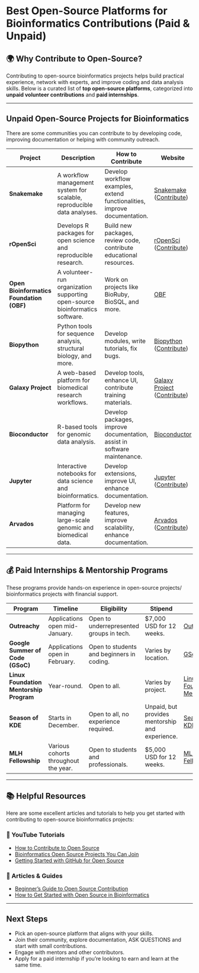 # Best Open-Source Platforms for Bioinformatics Contributions (Paid & Unpaid)

## 🌍 Why Contribute to Open-Source?
Contributing to open-source bioinformatics projects helps build practical experience, network with experts, and improve coding and data analysis skills. Below is a curated list of **top open-source platforms**, categorized into **unpaid volunteer contributions** and **paid internships**.

---

## Unpaid Open-Source Projects for Bioinformatics  
There are some communities you can contribute to by developing code, improving documentation or helping with community outreach.

| Project | Description | How to Contribute | Website |
|---------|-------------|------------------|---------|
| **Snakemake** | A workflow management system for scalable, reproducible data analyses. | Develop workflow examples, extend functionalities, improve documentation. | [Snakemake](https://snakemake.readthedocs.io/) ([Contribute](https://snakemake.readthedocs.io/en/stable/project_info/contributing.html#project-info-contributing)) |
| **rOpenSci** | Develops R packages for open science and reproducible research. | Build new packages, review code, contribute educational resources. | [rOpenSci](https://ropensci.org/) ([Contribute](https://contributing.ropensci.org/welcome.html)) |
| **Open Bioinformatics Foundation (OBF)** | A volunteer-run organization supporting open-source bioinformatics software. | Work on projects like BioRuby, BioSQL, and more. | [OBF](https://www.open-bio.org/) |
| **Biopython** | Python tools for sequence analysis, structural biology, and more. | Develop modules, write tutorials, fix bugs. | [Biopython](https://biopython.org/) ([Contribute](https://biopython.org/wiki/Active_projects)) |
| **Galaxy Project** | A web-based platform for biomedical research workflows. | Develop tools, enhance UI, contribute training materials. | [Galaxy Project](https://galaxyproject.org/) ([Contribute](https://galaxyproject.org/community/contributing/)) |
| **Bioconductor** | R-based tools for genomic data analysis. | Develop packages, improve documentation, assist in software maintenance. | [Bioconductor](https://www.bioconductor.org/) |
| **Jupyter** | Interactive notebooks for data science and bioinformatics. | Develop extensions, improve UI, enhance documentation. | [Jupyter](https://jupyter.org/) ([Contribute](https://docs.jupyter.org/en/latest/contributing/content-contributor.html)) |
| **Arvados** | Platform for managing large-scale genomic and biomedical data. | Develop new features, improve scalability, enhance documentation. | [Arvados](https://arvados.org/) ([Contribute](https://dev.arvados.org/projects/arvados/wiki/How_to_Contribute)) |

---

## 💰 Paid Internships & Mentorship Programs  
These programs provide hands-on experience in open-source projects/ bioinformatics projects with financial support.

| Program | Timeline | Eligibility | Stipend | Link |
|---------|---------|------------|---------|------|
| **Outreachy** | Applications open mid-January. | Open to underrepresented groups in tech. | $7,000 USD for 12 weeks. | [Outreachy](https://www.outreachy.org/) |
| **Google Summer of Code (GSoC)** | Applications open in February. | Open to students and beginners in coding. | Varies by location. | [GSoC](https://summerofcode.withgoogle.com) |
| **Linux Foundation Mentorship Program** | Year-round. | Open to all. | Varies by project. | [Linux Foundation Mentorship](https://mentorship.lfx.linuxfoundation.org) |
| **Season of KDE** | Starts in December. | Open to all, no experience required. | Unpaid, but provides mentorship and experience. | [Season of KDE](https://season.kde.org) |
| **MLH Fellowship** | Various cohorts throughout the year. | Open to students and professionals. | $5,000 USD for 12 weeks. | [MLH Fellowship](https://fellowship.mlh.io) |

---

## 📚 Helpful Resources
Here are some excellent articles and tutorials to help you get started with contributing to open-source bioinformatics projects:

### 🎥 YouTube Tutorials
- [How to Contribute to Open Source](https://www.youtube.com/watch?v=yzeVMecydCE)
- [Bioinformatics Open Source Projects You Can Join](https://www.youtube.com/watch?v=_GtEgiWWyK4)
- [Getting Started with GitHub for Open Source](https://www.youtube.com/watch?v=RGOj5yH7evk)

### 📝 Articles & Guides
- [Beginner’s Guide to Open Source Contribution](https://opensource.guide/how-to-contribute/)
- [How to Get Started with Open Source in Bioinformatics](https://www.linkedin.com/pulse/how-i-landed-my-first-international-remote-role-chioma-onyido-mcesf)

---

## Next Steps
- Pick an open-source platform that aligns with your skills.
- Join their community, explore documentation, ASK QUESTIONS and start with small contributions.
- Engage with mentors and other contributors.
- Apply for a paid internship if you’re looking to earn and learn at the same time.


